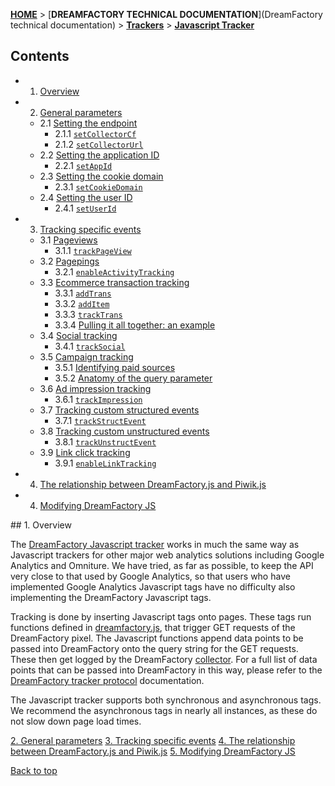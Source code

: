 <a name="top" />

[**HOME**](Home) > [**DREAMFACTORY TECHNICAL DOCUMENTATION**](DreamFactory technical documentation) > [**Trackers**](trackers) > [**Javascript Tracker**](Javascript-Tracker)

## Contents

- 1. [Overview](#overview)
- 2. [General parameters](1-General-paramaters-for-the-Javascript-tracker#wiki-general)
  - 2.1 [Setting the endpoint](1-General-paramaters-for-the-Javascript-tracker#wiki-endpoint)
    - 2.1.1 [`setCollectorCf`](1-General-paramaters-for-the-Javascript-tracker#wiki-setCollectorCf)
    - 2.1.2 [`setCollectorUrl`](1-General-paramaters-for-the-Javascript-tracker#wiki-setCollectorUrl)
  - 2.2 [Setting the application ID](1-General-paramaters-for-the-Javascript-tracker#wiki-app-id)
    - 2.2.1 [`setAppId`](1-General-paramaters-for-the-Javascript-tracker#wiki-setAppId)
  - 2.3 [Setting the cookie domain](1-General-paramaters-for-the-Javascript-tracker#wiki-cookiedomain)
    - 2.3.1 [`setCookieDomain`](1-General-paramaters-for-the-Javascript-tracker#wiki-setCookieDomain)
  - 2.4 [Setting the user ID](1-General-paramaters-for-the-Javascript-tracker#wiki-user-id)
    - 2.4.1 [`setUserId`](1-General-paramaters-for-the-Javascript-tracker#wiki-setUserId)
- 3. [Tracking specific events](2-Specific-event-tracking-with-the-Javascript-tracker#wiki-tracking-specific-events)
  - 3.1 [Pageviews](2-Specific-event-tracking-with-the-Javascript-tracker#wiki-page)
    - 3.1.1 [`trackPageView`](2-Specific-event-tracking-with-the-Javascript-tracker#wiki-trackPageView)
  - 3.2 [Pagepings](2-Specific-event-tracking-with-the-Javascript-tracker#wiki-pagepings)
    - 3.2.1 [`enableActivityTracking`](2-Specific-event-tracking-with-the-Javascript-tracker#wiki-enableActivityTracking)
  - 3.3 [Ecommerce transaction tracking](2-Specific-event-tracking-with-the-Javascript-tracker#wiki-ecommerce)
    - 3.3.1 [`addTrans`](2-Specific-event-tracking-with-the-Javascript-tracker#wiki-addTrans)
    - 3.3.2 [`addItem`](2-Specific-event-tracking-with-the-Javascript-tracker#wiki-addItem)
    - 3.3.3 [`trackTrans`](2-Specific-event-tracking-with-the-Javascript-tracker#wiki-trackTrans)
    - 3.3.4 [Pulling it all together: an example](2-Specific-event-tracking-with-the-Javascript-tracker#wiki-ecomm-example)
  - 3.4 [Social tracking](2-Specific-event-tracking-with-the-Javascript-tracker#wiki-social)
    - 3.4.1 [`trackSocial`](2-Specific-event-tracking-with-the-Javascript-tracker#wiki-trackSocial)
  - 3.5 [Campaign tracking](2-Specific-event-tracking-with-the-Javascript-tracker#wiki-campaign)
    - 3.5.1 [Identifying paid sources](2-Specific-event-tracking-with-the-Javascript-tracker#wiki-identifying-paid-sources)
    - 3.5.2 [Anatomy of the query parameter](2-Specific-event-tracking-with-the-Javascript-tracker#wiki-anatomy-of-the-query-parameter)
  - 3.6 [Ad impression tracking](2-Specific-event-tracking-with-the-Javascript-tracker#wiki-adimps)
    - 3.6.1 [`trackImpression`](2-Specific-event-tracking-with-the-Javascript-tracker#wiki-trackImpression)
  - 3.7 [Tracking custom structured events](2-Specific-event-tracking-with-the-Javascript-tracker#wiki-custom-structured-events)
    - 3.7.1 [`trackStructEvent`](2-Specific-event-tracking-with-the-Javascript-tracker#wiki-trackStructEvent)
  - 3.8 [Tracking custom unstructured events](2-Specific-event-tracking-with-the-Javascript-tracker#wiki-custom-unstructured-events)
    - 3.8.1 [`trackUnstructEvent`](2-Specific-event-tracking-with-the-Javascript-tracker#wiki-trackUnstructEvent)
  - 3.9 [Link click tracking](2-Specific-event-tracking-with-the-Javascript-tracker#wiki-link-click-track)
    - 3.9.1 [`enableLinkTracking`](2-Specific-event-tracking-with-the-Javascript-tracker#wiki-enableLinkTracking)
- 4. [The relationship between DreamFactory.js and Piwik.js](3-The-relationship-between-DreamFactory.js-and-Piwik.js)
- 4. [Modifying DreamFactory JS](Modifying-dreamfactory-js)


<a name="overview" />
## 1. Overview

The [DreamFactory Javascript tracker](https://github.com/dreamfactorysoftware/dsp-core/tree/master/1-trackers/javascript-tracker/) works in much the same way as Javascript trackers for other major web analytics solutions including Google Analytics and Omniture. We have tried, as far as possible, to keep the API very close to that used by Google Analytics, so that users who have implemented Google Analytics Javascript tags have no difficulty also implementing the DreamFactory Javascript tags.

Tracking is done by inserting Javascript tags onto pages. These tags run functions defined in [dreamfactory.js](https://github.com/dreamfactorysoftware/dsp-core/blob/master/1-trackers/javascript-tracker/js/dreamfactory.js), that trigger GET requests of the DreamFactory pixel. The Javascript functions append data points to be passed into DreamFactory onto the query string for the GET requests. These then get logged by the DreamFactory [collector](collectors). For a full list of data points that can be passed into DreamFactory in this way, please refer to the [DreamFactory tracker protocol](dreamfactory-tracker-protocol) documentation.

The Javascript tracker supports both synchronous and asynchronous tags. We recommend the asynchronous tags in nearly all instances, as these do not slow down page load times.

[2. General parameters](1-General-paramaters-for-the-Javascript-tracker#wiki-general)
[3. Tracking specific events](2-Specific-event-tracking-with-the-Javascript-tracker#wiki-tracking-specific-events)
[4. The relationship between DreamFactory.js and Piwik.js](3-The-relationship-between-DreamFactory.js-and-Piwik.js)
[5. Modifying DreamFactory JS](Modifying-dreamfactory-js)


[Back to top](#top)
